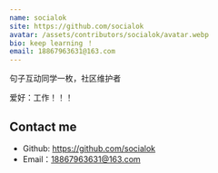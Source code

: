 ```yaml
---
name: socialok
site: https://github.com/socialok
avatar: /assets/contributors/socialok/avatar.webp
bio: keep learning ！
email: 18867963631@163.com
---
```


句子互动同学一枚，社区维护者

爱好：工作！！！

## Contact me

- Github: <https://github.com/socialok>
- Email：<18867963631@163.com>
